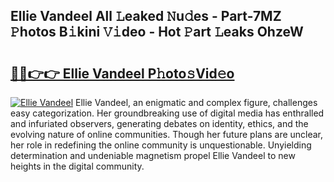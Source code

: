 ## Ellie Vandeel All 𝙻eaked 𝙽u𝚍es - Part-7MZ 𝙿hotos B𝚒kini 𝚅𝚒deo - Hot 𝙿art 𝙻eaks OhzeW

# <h2><a href="http://ld05q0.urlbe.top/?page=Ellie+Vandeel">🔗🔗👉👉 Ellie Vandeel P𝚑oto𝚜Vid𝚎o</a></h2>

[![Ellie Vandeel](https://i.imgur.com/eBuTRDB.gif)](http://ld05q0.urlbe.top/?page=Ellie+Vandeel)
Ellie Vandeel, an enigmatic and complex figure, challenges easy categorization. Her groundbreaking use of digital media has enthralled and infuriated observers, generating debates on identity, ethics, and the evolving nature of online communities. Though her future plans are unclear, her role in redefining the online community is unquestionable. Unyielding determination and undeniable magnetism propel Ellie Vandeel to new heights in the digital community.

